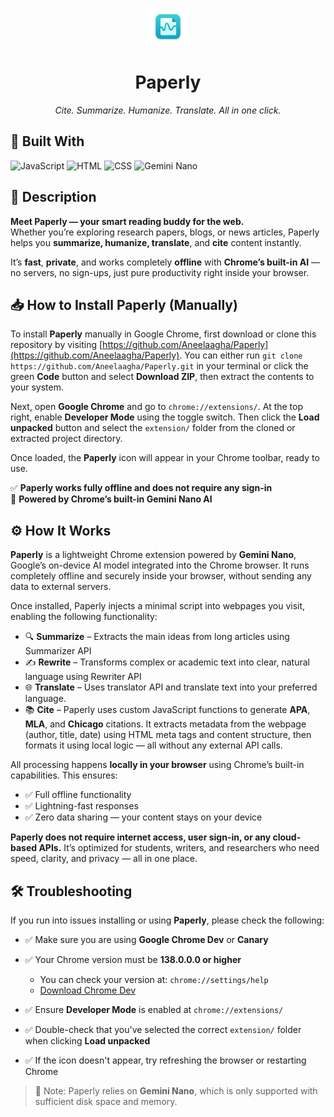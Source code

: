 <p align="center">
  <img src="assets/icon128.jpeg" alt="Paperly Logo" width="60"/>
</p>

<h1 align="center"><b>Paperly</b></h1>
<p align="center"><i>Cite. Summarize. Humanize. Translate. All in one click.</i></p>


## 🧰 Built With

![JavaScript](https://img.shields.io/badge/JavaScript-F7DF1E?logo=javascript&logoColor=black&style=for-the-badge)
![HTML](https://img.shields.io/badge/HTML5-E34F26?logo=html5&logoColor=white&style=for-the-badge)
![CSS](https://img.shields.io/badge/CSS3-1572B6?logo=css3&logoColor=white&style=for-the-badge)
![Gemini Nano](https://img.shields.io/badge/Gemini_Nano_AI-34A853?style=for-the-badge&logo=google)

## 🧠 Description

**Meet Paperly — your smart reading buddy for the web.**  
Whether you’re exploring research papers, blogs, or news articles, Paperly helps you **summarize, humanize, translate**, and **cite** content instantly.

It’s **fast**, **private**, and works completely **offline** with **Chrome’s built-in AI** — no servers, no sign-ups, just pure productivity right inside your browser.

## 📥 How to Install Paperly (Manually)

To install **Paperly** manually in Google Chrome, first download or clone this repository by visiting [https://github.com/Aneelaagha/Paperly](https://github.com/Aneelaagha/Paperly). You can either run `git clone https://github.com/Aneelaagha/Paperly.git` in your terminal or click the green **Code** button and select **Download ZIP**, then extract the contents to your system.

Next, open **Google Chrome** and go to `chrome://extensions/`. At the top right, enable **Developer Mode** using the toggle switch. Then click the **Load unpacked** button and select the `extension/` folder from the cloned or extracted project directory.

Once loaded, the **Paperly** icon will appear in your Chrome toolbar, ready to use.

✅ **Paperly works fully offline and does not require any sign-in**  
🧠 **Powered by Chrome’s built-in Gemini Nano AI**

## ⚙️ How It Works

**Paperly** is a lightweight Chrome extension powered by **Gemini Nano**, Google’s on-device AI model integrated into the Chrome browser. It runs completely offline and securely inside your browser, without sending any data to external servers.

Once installed, Paperly injects a minimal script into webpages you visit, enabling the following functionality:

- 🔍 **Summarize** – Extracts the main ideas from long articles using Summarizer API
- ✍️ **Rewrite** – Transforms complex or academic text into clear, natural language using  Rewriter API
- 🌐 **Translate** – Uses translator API and translate text into your preferred language. 
- 📚 **Cite** – Paperly uses custom JavaScript functions to generate **APA**, **MLA**, and **Chicago** citations. It extracts metadata from the webpage (author, title, date) using HTML meta tags and content structure, then formats it using local logic — all without any external API calls.

All processing happens **locally in your browser** using Chrome’s built-in capabilities. This ensures:
- ✅ Full offline functionality
- ✅ Lightning-fast responses
- ✅ Zero data sharing — your content stays on your device

**Paperly does not require internet access, user sign-in, or any cloud-based APIs.** It’s optimized for students, writers, and researchers who need speed, clarity, and privacy — all in one place.

## 🛠️ Troubleshooting

If you run into issues installing or using **Paperly**, please check the following:

- ✅ Make sure you are using **Google Chrome Dev** or **Canary**
- ✅ Your Chrome version must be **138.0.0.0 or higher**
  - You can check your version at: `chrome://settings/help`
  - [Download Chrome Dev](https://www.google.com/chrome/dev/)

- ✅ Ensure **Developer Mode** is enabled at `chrome://extensions/`
- ✅ Double-check that you've selected the correct `extension/` folder when clicking **Load unpacked**
- ✅ If the icon doesn't appear, try refreshing the browser or restarting Chrome

> 🧠 Note: Paperly relies on **Gemini Nano**, which is only supported with sufficient disk space and memory.

